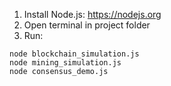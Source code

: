 1. Install Node.js: https://nodejs.org  
2. Open terminal in project folder
3. Run:

```bash:
node blockchain_simulation.js
node mining_simulation.js
node consensus_demo.js
```
